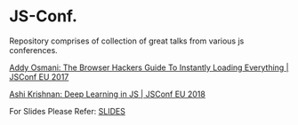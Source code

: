 # JS-Conf.
Repository comprises of collection of great talks from various js conferences.

[Addy Osmani: The Browser Hackers Guide To Instantly Loading Everything | JSConf EU 2017](https://www.youtube.com/watch?v=7vUs5yOuv-o)

[Ashi Krishnan: Deep Learning in JS | JSConf EU 2018](https://youtu.be/SV-cgdobtTA)

For Slides Please Refer: [SLIDES](https://speakerd.s3.amazonaws.com/presentations/fbf291d6889542fc93fb540881a0a4d3/fluent-browser-hacker-speakerdeck-4.pdf)
